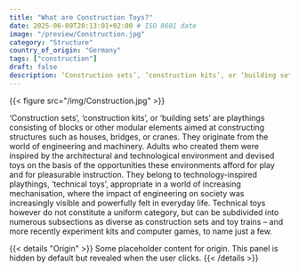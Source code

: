 ```yaml
---
title: "What are Construction Toys?"
date: 2025-06-09T20:13:01+02:00 # ISO 8601 date
image: "/preview/Construction.jpg"
category: "Structure"
country_of_origin: "Germany"
tags: ["construction"]
draft: false
description: ‘Construction sets’, ‘construction kits’, or ‘building sets’ are...
---
```


{{< figure src="/img/Construction.jpg" >}}

‘Construction sets’, ‘construction kits’, or ‘building sets’ are playthings consisting of blocks or other modular elements aimed at constructing structures such as houses, bridges, or cranes. They originate from the world of engineering and machinery. Adults who created them were inspired by the architectural and technological environment and devised toys on the basis of the opportunities these environments afford for play and for pleasurable instruction. They belong to technology-inspired playthings, ‘technical toys’, appropriate in a world of increasing mechanisation, where the impact of engineering on society was increasingly visible and powerfully felt in everyday life. Technical toys however do not constitute a uniform category, but can be subdivided into numerous subsections as diverse as construction sets and toy trains – and more recently experiment kits and computer games, to name just a few. 

{{< details "Origin" >}}
Some placeholder content for origin. This panel is hidden by default but revealed when the user clicks.
{{< /details >}}

